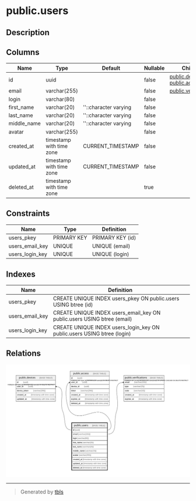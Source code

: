 # public.users

## Description

## Columns

| Name | Type | Default | Nullable | Children | Parents | Comment |
| ---- | ---- | ------- | -------- | -------- | ------- | ------- |
| id | uuid |  | false | [public.devices](public.devices.md) [public.access](public.access.md) |  |  |
| email | varchar(255) |  | false | [public.verifications](public.verifications.md) |  |  |
| login | varchar(80) |  | false |  |  |  |
| first_name | varchar(20) | ''::character varying | false |  |  |  |
| last_name | varchar(20) | ''::character varying | false |  |  |  |
| middle_name | varchar(20) | ''::character varying | false |  |  |  |
| avatar | varchar(255) |  | false |  |  |  |
| created_at | timestamp with time zone | CURRENT_TIMESTAMP | false |  |  |  |
| updated_at | timestamp with time zone | CURRENT_TIMESTAMP | false |  |  |  |
| deleted_at | timestamp with time zone |  | true |  |  |  |

## Constraints

| Name | Type | Definition |
| ---- | ---- | ---------- |
| users_pkey | PRIMARY KEY | PRIMARY KEY (id) |
| users_email_key | UNIQUE | UNIQUE (email) |
| users_login_key | UNIQUE | UNIQUE (login) |

## Indexes

| Name | Definition |
| ---- | ---------- |
| users_pkey | CREATE UNIQUE INDEX users_pkey ON public.users USING btree (id) |
| users_email_key | CREATE UNIQUE INDEX users_email_key ON public.users USING btree (email) |
| users_login_key | CREATE UNIQUE INDEX users_login_key ON public.users USING btree (login) |

## Relations

![er](public.users.svg)

---

> Generated by [tbls](https://github.com/k1LoW/tbls)
